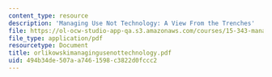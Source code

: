 ```yaml
---
content_type: resource
description: 'Managing Use Not Technology: A View From the Trenches'
file: https://ol-ocw-studio-app-qa.s3.amazonaws.com/courses/15-343-managing-transformations-in-work-organizations-and-society-spring-2002/494b34de507aa7461598c3822d0fccc2_orlikowskimanagingusenottechnology.pdf
file_type: application/pdf
resourcetype: Document
title: orlikowskimanagingusenottechnology.pdf
uid: 494b34de-507a-a746-1598-c3822d0fccc2
---
```

